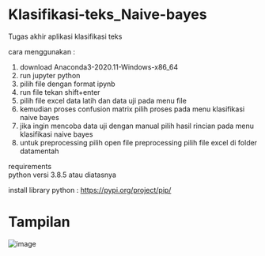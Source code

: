 # Klasifikasi-teks_Naive-bayes
Tugas akhir aplikasi klasifikasi teks

cara menggunakan :
1. download Anaconda3-2020.11-Windows-x86_64
2. run jupyter python
3. pilih file dengan format ipynb
4. run file tekan shift+enter 
5. pilih file excel data latih dan data uji pada menu file
6. kemudian proses confusion matrix pilih proses pada menu klasifikasi naive bayes
7. jika ingin mencoba data uji dengan manual pilih hasil rincian pada menu klasifikasi naive bayes
8. untuk preprocessing pilih open file preprocessing pilih file excel di folder datamentah


requirements<br>
python versi 3.8.5 atau diatasnya

install library python : 
https://pypi.org/project/pip/


# Tampilan
![image](https://user-images.githubusercontent.com/91196011/137684114-d4513971-97ac-4ddf-9db2-b308c615db94.png)

